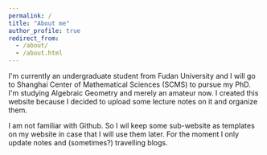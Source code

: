 ```yaml
---
permalink: /
title: "About me"
author_profile: true
redirect_from: 
  - /about/
  - /about.html
---
```


I'm currently an undergraduate student from Fudan University and I will go to Shanghai Center of Mathematical Sciences (SCMS) to pursue my PhD. I'm studying Algebraic Geometry and merely an amateur now. I created this website because I decided to upload some lecture notes on it and organize them.

I am not familiar with Github. So I wil keep some sub-website as templates on my website in case that I will use them later. For the moment I only update notes and (sometimes?) travelling blogs. 

